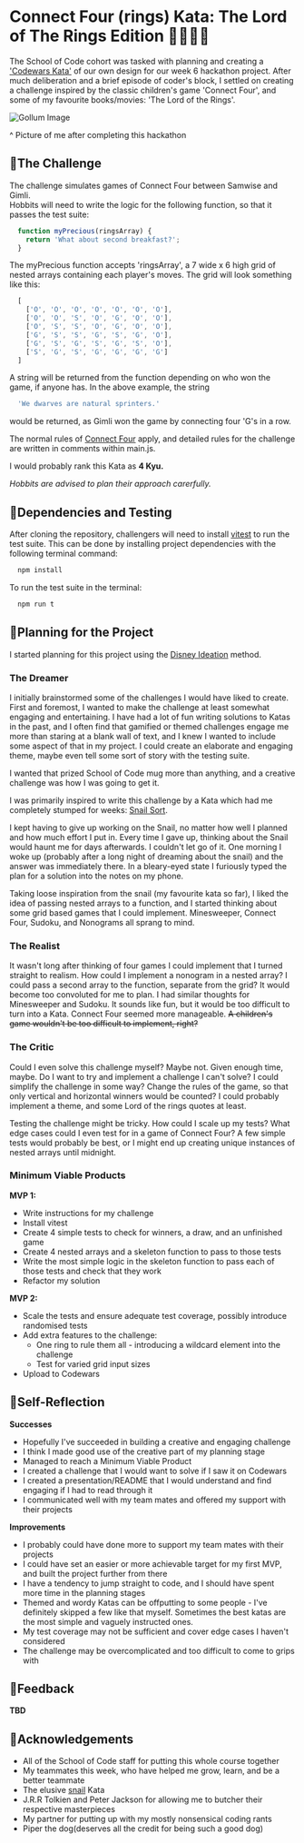 # Connect Four (rings) Kata: The Lord of The Rings Edition 💍💍💍💍

The School of Code cohort was tasked with planning and creating a ['Codewars Kata'](https://docs.codewars.com/concepts/kata/#:~:text=On%20Codewars%2C%20kata%20are%20code,on%20real%20world%20coding%20scenarios.) of our own design for our week 6 hackathon project. After much deliberation and a brief episode of coder's block, I settled on creating a challenge inspired by the classic children's game 'Connect Four', and some of my favourite books/movies: 'The Lord of the Rings'.

![Gollum Image](https://miro.medium.com/v2/resize:fit:395/0*yt7Mwvdb8e08xxhk.jpg)

^ Picture of me after completing this hackathon
## 💍The Challenge

The challenge simulates games of Connect Four between Samwise and Gimli.  
Hobbits will need to write the logic for the following function, so that it passes the test suite:

```js
  function myPrecious(ringsArray) {
    return 'What about second breakfast?';
  }
```

The myPrecious function accepts 'ringsArray', a 7 wide x 6 high grid of nested arrays containing each player's moves. The grid will look something like this:

```js
  [
    ['O', 'O', 'O', 'O', 'O', 'O', 'O'],
    ['O', 'O', 'S', 'O', 'G', 'O', 'O'],
    ['O', 'S', 'S', 'O', 'G', 'O', 'O'],
    ['G', 'S', 'S', 'G', 'S', 'G', 'O'],
    ['G', 'S', 'G', 'S', 'G', 'S', 'O'],
    ['S', 'G', 'S', 'G', 'G', 'G', 'G']
  ]
```

A string will be returned from the function depending on who won the game, if anyone has. In the above example, the string 

```js
  'We dwarves are natural sprinters.'
```

would be returned, as Gimli won the game by connecting four 'G's in a row.

The normal rules of [Connect Four](https://en.wikipedia.org/wiki/Connect_Four#:~:text=Popping%20a%20disc%20out%20from,or%20diagonally%20wins%20the%20game.) apply, and detailed rules for the challenge are written in comments within main.js.

I would probably rank this Kata as **4 Kyu.**

*Hobbits are advised to plan their approach carerfully.* 
## 💍Dependencies and Testing 

After cloning the repository, challengers will need to install [vitest](https://vitest.dev/) to run the test suite.
This can be done by installing project dependencies with the following terminal command:

```bash
  npm install
```

To run the test suite in the terminal:

```bash
  npm run t
```
## 💍Planning for the Project

I started planning for this project using the [Disney Ideation](https://en.wikipedia.org/wiki/Disney_method) method.

### The Dreamer

I initially brainstormed some of the challenges I would have liked to create. First and foremost, I wanted to make the challenge at least somewhat engaging and entertaining. I have had a lot of fun writing solutions to Katas in the past, and I often find that gamified or themed challenges engage me more than staring at a blank wall of text, and I knew I wanted to include some aspect of that in my project. I could create an elaborate and engaging theme, maybe even tell some sort of story with the testing suite. 

I wanted that prized School of Code mug more than anything, and a creative challenge was how I was going to get it.

I was primarily inspired to write this challenge by a Kata which had me completely stumped for weeks: [Snail Sort](https://www.codewars.com/kata/521c2db8ddc89b9b7a0000c1).

I kept having to give up working on the Snail, no matter how well I planned and how much effort I put in. Every time I gave up, thinking about the Snail would haunt me for days afterwards. I couldn't let go of it. One morning I woke up (probably after a long night of dreaming about the snail) and the answer was immediately there. In a bleary-eyed state I furiously typed the plan for a solution into the notes on my phone.

Taking loose inspiration from the snail (my favourite kata so far), I liked the idea of passing nested arrays to a function, and I started thinking about some grid based games that I could implement. Minesweeper, Connect Four, Sudoku, and Nonograms all sprang to mind.



### The Realist

It wasn't long after thinking of four games I could implement that I turned straight to realism. How could I implement a nonogram in a nested array? I could pass a second array to the function, separate from the grid? It would become too convoluted for me to plan. I had similar thoughts for Minesweeper and Sudoku. It sounds like fun, but it would be too difficult to turn into a Kata. Connect Four seemed more manageable. ~~A children's game wouldn't be too difficult to implement, right?~~

### The Critic

Could I even solve this challenge myself? Maybe not. Given enough time, maybe. Do I want to try and implement a challenge I can't solve? I could simplify the challenge in some way? Change the rules of the game, so that only vertical and horizontal winners would be counted? I could probably implement a theme, and some Lord of the rings quotes at least. 

Testing the challenge might be tricky. How could I scale up my tests? What edge cases could I even test for in a game of Connect Four? A few simple tests would probably be best, or I might end up creating unique instances of nested arrays until midnight.

### Minimum Viable Products

**MVP 1:**

- Write instructions for my challenge
- Install vitest
- Create 4 simple tests to check for winners, a draw, and an unfinished game
- Create 4 nested arrays and a skeleton function to pass to those tests
- Write the most simple logic in the skeleton function to pass each of those tests and check that they work
- Refactor my solution

**MVP 2:**

- Scale the tests and ensure adequate test coverage, possibly introduce randomised tests 
- Add extra features to the challenge:
    - One ring to rule them all - introducing a wildcard element into the challenge
    - Test for varied grid input sizes 
- Upload to Codewars

## 💍Self-Reflection

**Successes**

- Hopefully I've succeeded in building a creative and engaging challenge
- I think I made good use of the creative part of my planning stage
- Managed to reach a Minimum Viable Product
- I created a challenge that I would want to solve if I saw it on Codewars
- I created a presentation/README that I would understand and find engaging if I had to read through it 
- I communicated well with my team mates and offered my support with their projects

**Improvements**

- I probably could have done more to support my team mates with their projects
- I could have set an easier or more achievable target for my first MVP, and built the project further from there
- I have a tendency to jump straight to code, and I should have spent more time in the planning stages
- Themed and wordy Katas can be offputting to some people - I've definitely skipped a few like that myself. Sometimes the best katas are the most simple and vaguely instructed ones. 
- My test coverage may not be sufficient and cover edge cases I haven't considered
- The challenge may be overcomplicated and too difficult to come to grips with

## 💍Feedback 

**TBD**


## 💍Acknowledgements

 - All of the School of Code staff for putting this whole course together
 - My teammates this week, who have helped me grow, learn, and be a better teammate
 - The elusive [snail](https://www.codewars.com/kata/521c2db8ddc89b9b7a0000c1) Kata
 - J.R.R Tolkien and Peter Jackson for allowing me to butcher their respective masterpieces
 - My partner for putting up with my mostly nonsensical coding rants
 - Piper the dog(deserves all the credit for being such a good dog)

